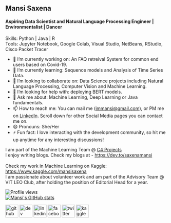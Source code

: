 ## Mansi Saxena
#### Aspiring Data Scientist and Natural Language Processing Engineer | Environmentalist | Dancer

Skills: Python | Java | R </br>
Tools: Jupyter Notebook, Google Colab, Visual Studio, NetBeans, RStudio, Cisco Packet Tracer

- 🔭 I’m currently working on: An FAQ retreival System for common end users based on Covid-19. 
- 🌱 I’m currently learning: Sequence models and Analysis of Time Series Data. 
- 👯 I’m looking to collaborate on: Data Science projects including Natural Language Processing, Computer Vision and Machine Learning. 
- 🤔 I’m looking for help with: deploying BERT models.
- 💬 Ask me about: Machine Learning, Deep Learning or Java fundamentals.
- 📫 How to reach me: You can mail me (immansi@gmail.com), or PM me on [LinkedIn](https://www.linkedin.com/in/mansi-saxena-084b681a2/). Scroll down for other Social Media pages you can contact me on. 
- 😄 Pronouns: She/Her
- ⚡ Fun fact: I love interacting with the development community, so hit me up anytime for any interesting discussions!

I am part of the Machine Learning Team @ [C4 Projects](https://linktr.ee/c4projects) <br>
I enjoy writing blogs. Check my blogs at - https://dev.to/saxenamansi <br> <br>
Check my work in Machine Learning on Kaggle: https://www.kaggle.com/mansisaxena <br>
I am passionate about volunteer work and am part of the Advisory Team @ VIT LEO Club, after holding the position of Editorial Head for a year. <br>
  
![Profile views](https://gpvc.arturio.dev/saxenamansi)  
[![Mansi's GitHub stats](https://github-readme-stats.vercel.app/api?username=saxenamansi)](https://github.com/anuraghazra/github-readme-stats)

[<img src='https://cdn.jsdelivr.net/npm/simple-icons@3.0.1/icons/github.svg' alt='github' height='40'>](https://github.com/saxenamansi)  [<img src='https://cdn.jsdelivr.net/npm/simple-icons@3.0.1/icons/dev-dot-to.svg' alt='dev' height='40'>](https://dev.to/saxenamansi)  [<img src='https://cdn.jsdelivr.net/npm/simple-icons@3.0.1/icons/linkedin.svg' alt='linkedin' height='40'>](https://www.linkedin.com/in/MansiSaxena/)  [<img src='https://cdn.jsdelivr.net/npm/simple-icons@3.0.1/icons/facebook.svg' alt='facebook' height='40'>](https://www.facebook.com/MansiSaxena)  [<img src='https://cdn.jsdelivr.net/npm/simple-icons@3.0.1/icons/twitter.svg' alt='twitter' height='40'>](https://twitter.com/MansiSa02771233)  [<img src='https://cdn.jsdelivr.net/npm/simple-icons@3.0.1/icons/kaggle.svg' alt='kaggle' height='40'>](https://www.kaggle.com/mansisaxena) 
